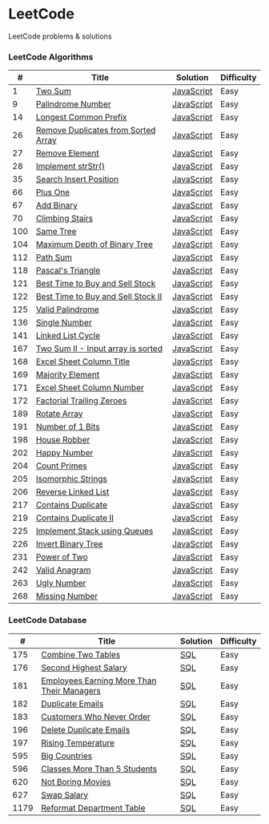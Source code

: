 # LeetCode
LeetCode problems & solutions

### LeetCode Algorithms

| # | Title | Solution | Difficulty |
|---| ----- | -------- | ---------- |
|1|[Two Sum](https://leetcode.com/problems/two-sum/)|[JavaScript](algorithms/Two%20Sum/index.js)|Easy|
|9|[Palindrome Number](https://leetcode.com/problems/palindrome-number/)|[JavaScript](algorithms/Palindrome%20Number/index.js)|Easy|
|14|[Longest Common Prefix](https://leetcode.com/problems/longest-common-prefix/)|[JavaScript](algorithms/Longest%20Common%20Prefix/index.js)|Easy|
|26|[Remove Duplicates from Sorted Array](https://leetcode.com/problems/remove-duplicates-from-sorted-array/)|[JavaScript](algorithms/Remove%20Duplicates%20from%20Sorted%20Array/index.js)|Easy|
|27|[Remove Element](https://leetcode.com/problems/remove-element/)|[JavaScript](algorithms/Remove%20Element/index.js)|Easy|
|28|[Implement strStr()](https://leetcode.com/problems/implement-strstr/)|[JavaScript](algorithms/Implement%20strStr()/index.js)|Easy|
|35|[Search Insert Position](https://leetcode.com/problems/search-insert-position/)|[JavaScript](algorithms/Search%20Insert%20Position/index.js)|Easy|
|66|[Plus One](https://leetcode.com/problems/plus-one/)|[JavaScript](algorithms/Plus%20One/index.js)|Easy|
|67|[Add Binary](https://leetcode.com/problems/add-binary/)|[JavaScript](algorithms/Add%20Binary/index.js)|Easy|
|70|[Climbing Stairs](https://leetcode.com/problems/climbing-stairs/)|[JavaScript](algorithms/Climbing%20Stairs/index.js)|Easy|
|100|[Same Tree](https://leetcode.com/problems/same-tree/)|[JavaScript](algorithms/Same%20Tree/index.js)|Easy|
|104|[Maximum Depth of Binary Tree](https://leetcode.com/problems/maximum-depth-of-binary-tree/)|[JavaScript](algorithms/Maximum%20Depth%20of%20Binary%20Tree/index.js)|Easy|
|112|[Path Sum](https://leetcode.com/problems/path-sum/)|[JavaScript](algorithms/Path%20Sum/index.js)|Easy|
|118|[Pascal's Triangle](https://leetcode.com/problems/pascals-triangle/)|[JavaScript](algorithms/Pascal's%20Triangle/index.js)|Easy|
|121|[Best Time to Buy and Sell Stock](https://leetcode.com/problems/best-time-to-buy-and-sell-stock/)|[JavaScript](algorithms/Best%20Time%20to%20Buy%20and%20Sell%20Stock/index.js)|Easy|
|122|[Best Time to Buy and Sell Stock II](https://leetcode.com/problems/best-time-to-buy-and-sell-stock-ii/)|[JavaScript](algorithms/Best%20Time%20to%20Buy%20and%20Sell%20Stock%20II/index.js)|Easy|
|125|[Valid Palindrome](https://leetcode.com/problems/valid-palindrome/)|[JavaScript](algorithms/Valid%20Palindrome/index.js)|Easy|
|136|[Single Number](https://leetcode.com/problems/single-number/)|[JavaScript](algorithms/Single%20Number/index.js)|Easy|
|141|[Linked List Cycle](https://leetcode.com/problems/linked-list-cycle/)|[JavaScript](algorithms/Linked%20List%20Cycle/index.js)|Easy|
|167|[Two Sum II - Input array is sorted](https://leetcode.com/problems/two-sum-ii-input-array-is-sorted/)|[JavaScript](algorithms/Two%20Sum%20II%20-%20Input%20array%20is%20sorted/index.js)|Easy|
|168|[Excel Sheet Column Title](https://leetcode.com/problems/excel-sheet-column-title/)|[JavaScript](algorithms/Excel%20Sheet%20Column%20Title/index.js)|Easy|
|169|[Majority Element](https://leetcode.com/problems/majority-element/)|[JavaScript](algorithms/Majority%20Element/index.js)|Easy|
|171|[Excel Sheet Column Number](https://leetcode.com/problems/excel-sheet-column-number/)|[JavaScript](algorithms/Excel%20Sheet%20Column%20Number/index.js)|Easy|
|172|[Factorial Trailing Zeroes](https://leetcode.com/problems/factorial-trailing-zeroes/)|[JavaScript](algorithms/Factorial%20Trailing%20Zeroes/index.js)|Easy|
|189|[Rotate Array](https://leetcode.com/problems/rotate-array/)|[JavaScript](algorithms/Rotate%20Array/index.js)|Easy|
|191|[Number of 1 Bits](https://leetcode.com/problems/number-of-1-bits/)|[JavaScript](algorithms/Number%20of%201%20Bits/index.js)|Easy|
|198|[House Robber](https://leetcode.com/problems/house-robber/)|[JavaScript](algorithms/House%20Robber/index.js)|Easy|
|202|[Happy Number](https://leetcode.com/problems/happy-number/)|[JavaScript](algorithms/Happy%20Number/index.js)|Easy|
|204|[Count Primes](https://leetcode.com/problems/count-primes/)|[JavaScript](algorithms/Count%20Primes/index.js)|Easy|
|205|[Isomorphic Strings](https://leetcode.com/problems/isomorphic-strings/)|[JavaScript](algorithms/Isomorphic%20Strings/index.js)|Easy|
|206|[Reverse Linked List](https://leetcode.com/problems/reverse-linked-list/)|[JavaScript](algorithms/Reverse%20Linked%20List/index.js)|Easy|
|217|[Contains Duplicate](https://leetcode.com/problems/contains-duplicate/)|[JavaScript](algorithms/Contains%20Duplicate/index.js)|Easy|
|219|[Contains Duplicate II](https://leetcode.com/problems/contains-duplicate-ii/)|[JavaScript](algorithms/Contains%20Duplicate%20II/index.js)|Easy|
|225|[Implement Stack using Queues](https://leetcode.com/problems/implement-stack-using-queues/)|[JavaScript](algorithms/Implement%20Stack%20using%20Queues/index.js)|Easy|
|226|[Invert Binary Tree](https://leetcode.com/problems/invert-binary-tree/)|[JavaScript](algorithms/Invert%20Binary%20Tree/index.js)|Easy|
|231|[Power of Two](https://leetcode.com/problems/power-of-two/)|[JavaScript](algorithms/Power%20of%20Two/index.js)|Easy|
|242|[Valid Anagram](https://leetcode.com/problems/valid-anagram/)|[JavaScript](algorithms/Valid%20Anagram/index.js)|Easy|
|263|[Ugly Number](https://leetcode.com/problems/ugly-number/)|[JavaScript](algorithms/Ugly%20Number/index.js)|Easy|
|268|[Missing Number](https://leetcode.com/problems/missing-number/)|[JavaScript](algorithms/Missing%20Number/index.js)|Easy|

### LeetCode Database

| # | Title | Solution | Difficulty |
|---| ----- | -------- | ---------- |
|175|[Combine Two Tables](https://leetcode.com/problems/combine-two-tables/)|[SQL](sql/Combine%20Two%20Tables/index.sql)|Easy|
|176|[Second Highest Salary](https://leetcode.com/problems/second-highest-salary/)|[SQL](sql/Second%20Highest%20Salary/index.sql)|Easy|
|181|[Employees Earning More Than Their Managers](https://leetcode.com/problems/employees-earning-more-than-their-managers/)|[SQL](sql/Employees%20Earning%20More%20Than%20Their%20Managers/index.sql)|Easy|
|182|[Duplicate Emails](https://leetcode.com/problems/duplicate-emails/)|[SQL](sql/Duplicate%20Emails/index.sql)|Easy|
|183|[Customers Who Never Order](https://leetcode.com/problems/customers-who-never-order/)|[SQL](sql/Customers%20Who%20Never%20Order/index.sql)|Easy|
|196|[Delete Duplicate Emails](https://leetcode.com/problems/delete-duplicate-emails/)|[SQL](sql/Delete%20Duplicate%20Emails/index.sql)|Easy|
|197|[Rising Temperature](https://leetcode.com/problems/rising-temperature/)|[SQL](sql/Rising%20Temperature/index.sql)|Easy|
|595|[Big Countries](https://leetcode.com/problems/big-countries/)|[SQL](sql/Big%20Countries/index.sql)|Easy|
|596|[Classes More Than 5 Students](https://leetcode.com/problems/classes-more-than-5-students/)|[SQL](sql/Classes%20More%20Than%205%20Students/index.sql)|Easy|
|620|[Not Boring Movies](https://leetcode.com/problems/not-boring-movies/)|[SQL](sql/Not%20Boring%20Movies/index.sql)|Easy|
|627|[Swap Salary](https://leetcode.com/problems/swap-salary/)|[SQL](sql/Swap%20Salary/index.sql)|Easy|
|1179|[Reformat Department Table](https://leetcode.com/problems/reformat-department-table/)|[SQL](sql/Reformat%20Department%20Table/index.sql)|Easy|